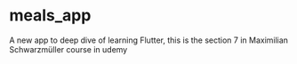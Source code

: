 # meals_app
A new app to deep dive of learning Flutter, this is the section 7 in Maximilian Schwarzmüller course in udemy 
